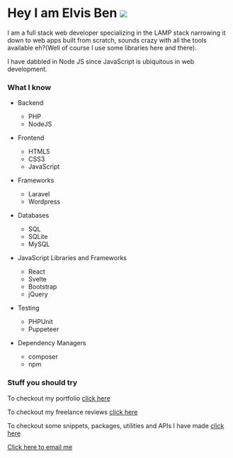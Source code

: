 # Hey I am Elvis Ben <img src='https://github.com/rajput2107/rajput2107/blob/master/Assets/Handshake.gif'/>
<p>
I am a full stack web developer specializing in the LAMP stack narrowing it down to web apps built from scratch, sounds crazy with all the tools available eh?(Well of course I use some libraries here and there).
</p>
<p>
I have dabbled in Node JS since JavaScript is ubiquitous in web development.
</p>

### What I know
- Backend
    - PHP
    - NodeJS

- Frontend
    - HTML5
    - CSS3
    - JavaScript

- Frameworks
    - Laravel
    - Wordpress

- Databases
    - SQL
    - SQLite
    - MySQL

- JavaScript Libraries and Frameworks
    - React
    - Svelte
    - Bootstrap
    - jQuery

- Testing
    - PHPUnit
    - Puppeteer

- Dependency Managers
    - composer
    - npm  

### Stuff you should try

To checkout my portfolio <a href="https://bit.ly/elvisben-portfolio">click here</a>

To checkout my freelance reviews <a href="https://bit.ly/xlvisben">click here</a>

To checkout some snippets, packages, utilities and APIs I have made <a href="https://bit.ly/xlvisbenstuff">click here</a>

<a href="mailto:hello@elvisben.me.ke">Click here to email me<a/>
